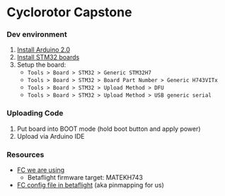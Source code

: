 # Cyclorotor Capstone

### Dev environment
1. [Install Arduino 2.0](https://www.arduino.cc/en/software)
2. [Install STM32 boards](https://github.com/stm32duino/BoardManagerFiles/raw/main/package_stmicroelectronics_index.json)
3. Setup the board: 
    - `Tools > Board > STM32 > Generic STM32H7` 
    - `Tools > Board > STM32 > Board Part Number > Generic H743VITx`
    - `Tools > Board > STM32 > Upload Method > DFU`  
    - `Tools > Board > STM32 > Upload Method > USB generic serial`

### Uploading Code
1. Put board into BOOT mode (hold boot button and apply power)
2. Upload via Arduino IDE

### Resources
- [FC we are using](https://pyrodrone.com/collections/30x30mm-flight-controllers/products/lumenier-lux-h7-hd-ultimate-flight-controller-30x30mm)
    - Betaflight firmware target: MATEKH743 
- [FC config file in betaflight](https://github.com/betaflight/unified-targets/blob/master/configs/default/MTKS-MATEKH743.config) (aka pinmapping for us)

